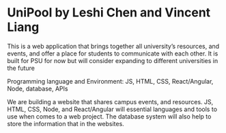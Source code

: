 # UniPool by Leshi Chen and Vincent Liang

This is a web application that brings together all university’s resources, and events, and offer a place for students to communicate with each other.
It is built for PSU for now but will consider expanding to different universities in the future

Programming language and Environment:
  JS, HTML, CSS, React/Angular, Node, database, APIs

We are building a website that shares campus events, and resources. JS, HTML, CSS, Node, and React/Angular will essential languages and tools to use when comes to a web project.
The database system will also help to store the information that in the websites. 
